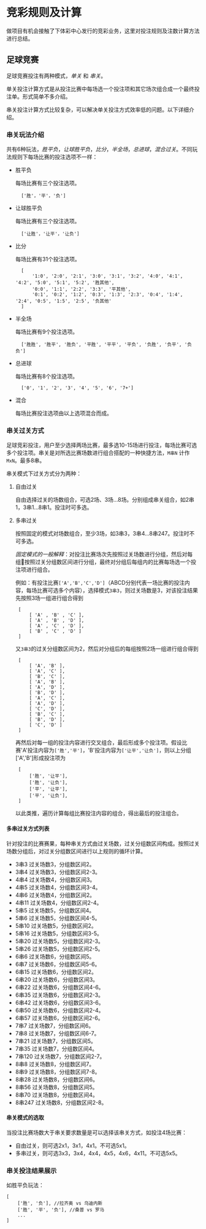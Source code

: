 # 竞彩规则及计算
做项目有机会接触了下体彩中心发行的竞彩业务，这里对投注规则及注数计算方法进行总结。
## 足球竞赛
足球竞赛投注有两种模式，*单关* 和 *串关*。

单关投注计算方式是从投注比赛中每场选一个投注项和其它场次组合成一个最终投注单。形式简单不多介绍。

串关投注计算方式比较复杂，可以解决单关投注方式效率低的问题。以下详细介绍。
### 串关玩法介绍
共有6种玩法，*胜平负*，*让球胜平负*，*比分*，*半全场*，*总进球*，*混合过关*。不同玩法规则下每场比赛的投注选项不一样：
+ 胜平负

    每场比赛有三个投注选项。

        ['胜'，'平'，'负']
+ 让球胜平负

    每场比赛有三个投注选项。

        ['让胜'，'让平'，'让负']
+ 比分

    每场比赛有31个投注选项。
    
        [
            '1:0', '2:0', '2:1', '3:0', '3:1', '3:2', '4:0', '4:1', '4:2', '5:0', '5:1', '5:2', '胜其他',
            '0:0', '1:1', '2:2', '3:3', '平其他',
            '0:1', '0:2', '1:2', '0:3', '1:3', '2:3', '0:4', '1:4', '2:4', '0:5', '1:5', '2:5', '负其他'
        ]
+ 半全场

    每场比赛有9个投注选项。

        ['胜胜', '胜平', '胜负', '平胜', '平平', '平负', '负胜', '负平', '负负']
+ 总进球

    每场比赛有8个投注选项。

        ['0', '1', '2', '3', '4', '5', '6', '7+']
+ 混合

    每场比赛投注选项由以上选项混合而成。

### 串关过关方式
足球竞彩投注，用户至少选择两场比赛，最多选10-15场进行投注，每场比赛可选多个投注项。串关是对所选比赛场数进行组合搭配的一种快捷方法，`M串N` 计作 `MxN`。最多8串。

串关模式下过关方式分为两种：
1. 自由过关

    自由选择过关的场数组合，可选2场、3场...8场。分别组成串关组合，如2串1，3串1...8串1。投注时可多选。
2. 多串过关

    按照固定的模式对场数组合，至少3场，如3串3，3串4...8串247。投注时不可多选。
    
    *固定模式的一般解释*：对投注比赛场次先按照过关场数进行分组，然后对每组按照过关分组数区间进行分组，最终对分组后每组内的比赛每场选一个投注项进行组合。
    
    例如：有投注比赛`['A','B','C','D']`（ABCD分别代表一场比赛的投注内容，每场比赛可选多个内容），选择模式`3串3`，则过关场数是3，对该投注结果先按照3场一组进行组合得到
        
        [ 
            [ 'A' , 'B' , 'C' ],
            [ 'A' , 'B' , 'D' ],
            [ 'A' , 'C' , 'D' ],
            [ 'B' , 'C' , 'D' ]
        ]
    又`3串3`的过关分组数区间为2，然后对分组后的每组按照2场一组进行组合得到

        [ 
            [ 'A', 'B' ],
            [ 'A', 'C' ],
            [ 'B', 'C' ],
            [ 'A', 'B' ],
            [ 'A', 'D' ],
            [ 'B', 'D' ],
            [ 'A', 'C' ],
            [ 'A', 'D' ],
            [ 'C', 'D' ],
            [ 'B', 'C' ],
            [ 'B', 'D' ],
            [ 'C', 'D' ] 
        ] 
    再然后对每一组的投注内容进行交叉组合，最后形成多个投注项。假设比赛'A'投注内容为`['胜','平']`，'B'投注内容为`['让平','让负']`，则以上分组['A','B']形成投注项为
    
        [
            ['胜', '让平'],
            ['胜', '让负'],
            ['平', '让平'],
            ['平', '让负'],
        ]
    以此类推，遍历计算每组比赛投注内容的组合，得出最后的投注组合。

#### 多串过关方式列表
针对投注的比赛赛果，每种串关方式由过关场数，过关分组数区间构成。按照过关场数分组后，对过关分组数区间进行以上规则的循环计算。
+ 3串3 过关场数3，分组数区间2。
+ 3串4 过关场数3，分组数区间2-3。
+ 4串4 过关场数4，分组数区间3。
+ 4串5 过关场数4，分组数区间3-4。
+ 4串6 过关场数4，分组数区间2。
+ 4串11 过关场数4，分组数区间2-4。
+ 5串5 过关场数5，分组数区间4。
+ 5串6 过关场数5，分组数区间4-5。
+ 5串10 过关场数5，分组数区间2。
+ 5串16 过关场数5，分组数区间3-5。
+ 5串20 过关场数5，分组数区间2-3。
+ 5串26 过关场数5，分组数区间2-5。
+ 6串6 过关场数6，分组数区间5。
+ 6串7 过关场数6，分组数区间5-6。
+ 6串15 过关场数6，分组数区间2。
+ 6串20 过关场数6，分组数区间3。
+ 6串22 过关场数6，分组数区间4-6。
+ 6串35 过关场数6，分组数区间2-3。
+ 6串42 过关场数6，分组数区间3-6。
+ 6串50 过关场数6，分组数区间2-4。
+ 6串57 过关场数6，分组数区间2-6。
+ 7串7 过关场数7，分组数区间6。
+ 7串8 过关场数7，分组数区间6-7。
+ 7串21 过关场数7，分组数区间5。
+ 7串35 过关场数7，分组数区间4。
+ 7串120 过关场数7，分组数区间2-7。
+ 8串8 过关场数8，分组数区间7。
+ 8串9 过关场数8，分组数区间7-8。
+ 8串28 过关场数8，分组数区间6。
+ 8串56 过关场数8，分组数区间5。
+ 8串70 过关场数8，分组数区间4。
+ 8串247 过关场数8，分组数区间2-8。

#### 串关模式的选取
当投注比赛场数大于串关要求数量是可以选择该串关方式，如投注4场比赛：
+ 自由过关，则可选2x1，3x1，4x1。不可选5x1。
+ 多串过关，则可选3x3，3x4，4x4，4x5，4x6，4x11。不可选5x5。

### 串关投注结果展示
如胜平负玩法：
    
    [
        ['胜', '负'], //拉齐奥 vs 乌迪内斯
        ['胜', '平', '负'], //桑普 vs 罗马
        ...
    ]
